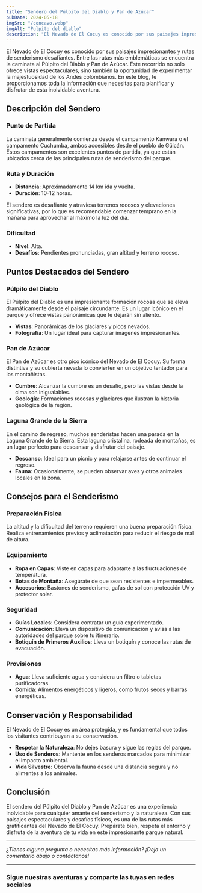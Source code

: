 ```yaml
---
title: "Sendero del Púlpito del Diablo y Pan de Azúcar"
pubDate: 2024-05-18
imgSrc: "/concavo.webp"
imgAlt: "Pulpito del diablo"
description: "El Nevado de El Cocuy es conocido por sus paisajes impresionantes y rutas de senderismo desafiantes. Entre las rutas más emblemáticas se encuentra la caminata al Púlpito del Diablo y Pan de Azúcar. Este recorrido no solo ofrece vistas espectaculares, sino también la oportunidad de experimentar la majestuosidad de los Andes colombianos. En este blog, te proporcionamos toda la información que necesitas para planificar y disfrutar de esta inolvidable aventura"
---
```


El Nevado de El Cocuy es conocido por sus paisajes impresionantes y rutas de senderismo desafiantes. Entre las rutas más emblemáticas se encuentra la caminata al Púlpito del Diablo y Pan de Azúcar. Este recorrido no solo ofrece vistas espectaculares, sino también la oportunidad de experimentar la majestuosidad de los Andes colombianos. En este blog, te proporcionamos toda la información que necesitas para planificar y disfrutar de esta inolvidable aventura.

## Descripción del Sendero

### Punto de Partida

La caminata generalmente comienza desde el campamento Kanwara o el campamento Cuchumba, ambos accesibles desde el pueblo de Güicán. Estos campamentos son excelentes puntos de partida, ya que están ubicados cerca de las principales rutas de senderismo del parque.

### Ruta y Duración

- **Distancia**: Aproximadamente 14 km ida y vuelta.
- **Duración**: 10-12 horas.

El sendero es desafiante y atraviesa terrenos rocosos y elevaciones significativas, por lo que es recomendable comenzar temprano en la mañana para aprovechar al máximo la luz del día.

### Dificultad

- **Nivel**: Alta.
- **Desafíos**: Pendientes pronunciadas, gran altitud y terreno rocoso.

## Puntos Destacados del Sendero

### Púlpito del Diablo

El Púlpito del Diablo es una impresionante formación rocosa que se eleva dramáticamente desde el paisaje circundante. Es un lugar icónico en el parque y ofrece vistas panorámicas que te dejarán sin aliento.

- **Vistas**: Panorámicas de los glaciares y picos nevados.
- **Fotografía**: Un lugar ideal para capturar imágenes impresionantes.

### Pan de Azúcar

El Pan de Azúcar es otro pico icónico del Nevado de El Cocuy. Su forma distintiva y su cubierta nevada lo convierten en un objetivo tentador para los montañistas.

- **Cumbre**: Alcanzar la cumbre es un desafío, pero las vistas desde la cima son inigualables.
- **Geología**: Formaciones rocosas y glaciares que ilustran la historia geológica de la región.

### Laguna Grande de la Sierra

En el camino de regreso, muchos senderistas hacen una parada en la Laguna Grande de la Sierra. Esta laguna cristalina, rodeada de montañas, es un lugar perfecto para descansar y disfrutar del paisaje.

- **Descanso**: Ideal para un picnic y para relajarse antes de continuar el regreso.
- **Fauna**: Ocasionalmente, se pueden observar aves y otros animales locales en la zona.

## Consejos para el Senderismo

### Preparación Física

La altitud y la dificultad del terreno requieren una buena preparación física. Realiza entrenamientos previos y aclimatación para reducir el riesgo de mal de altura.

### Equipamiento

- **Ropa en Capas**: Viste en capas para adaptarte a las fluctuaciones de temperatura.
- **Botas de Montaña**: Asegúrate de que sean resistentes e impermeables.
- **Accesorios**: Bastones de senderismo, gafas de sol con protección UV y protector solar.

### Seguridad

- **Guías Locales**: Considera contratar un guía experimentado.
- **Comunicación**: Lleva un dispositivo de comunicación y avisa a las autoridades del parque sobre tu itinerario.
- **Botiquín de Primeros Auxilios**: Lleva un botiquín y conoce las rutas de evacuación.

### Provisiones

- **Agua**: Lleva suficiente agua y considera un filtro o tabletas purificadoras.
- **Comida**: Alimentos energéticos y ligeros, como frutos secos y barras energéticas.

## Conservación y Responsabilidad

El Nevado de El Cocuy es un área protegida, y es fundamental que todos los visitantes contribuyan a su conservación.

- **Respetar la Naturaleza**: No dejes basura y sigue las reglas del parque.
- **Uso de Senderos**: Mantente en los senderos marcados para minimizar el impacto ambiental.
- **Vida Silvestre**: Observa la fauna desde una distancia segura y no alimentes a los animales.

## Conclusión

El sendero del Púlpito del Diablo y Pan de Azúcar es una experiencia inolvidable para cualquier amante del senderismo y la naturaleza. Con sus paisajes espectaculares y desafíos físicos, es una de las rutas más gratificantes del Nevado de El Cocuy. Prepárate bien, respeta el entorno y disfruta de la aventura de tu vida en este impresionante parque natural.

---

_¿Tienes alguna pregunta o necesitas más información? ¡Deja un comentario abajo o contáctanos!_

---

### Sigue nuestras aventuras y comparte las tuyas en redes sociales
